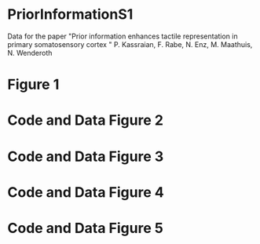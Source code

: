 # PriorInformationS1
Data for the paper "Prior information enhances tactile representation in primary somatosensory cortex "
P. Kassraian, F. Rabe, N. Enz, M. Maathuis, N. Wenderoth

# Figure 1

# Code and Data Figure 2

# Code and Data Figure 3

# Code and Data Figure 4

# Code and Data Figure 5


